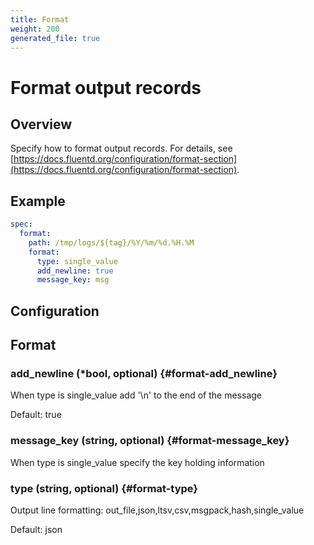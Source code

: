 ```yaml
---
title: Format
weight: 200
generated_file: true
---
```


# Format output records
## Overview

Specify how to format output records. For details, see [https://docs.fluentd.org/configuration/format-section](https://docs.fluentd.org/configuration/format-section).

## Example

```yaml
spec:
  format:
    path: /tmp/logs/${tag}/%Y/%m/%d.%H.%M
    format:
      type: single_value
      add_newline: true
      message_key: msg
```


## Configuration
## Format

### add_newline (*bool, optional) {#format-add_newline}

When type is single_value add '\n' to the end of the message

Default: true

### message_key (string, optional) {#format-message_key}

When type is single_value specify the key holding information 


### type (string, optional) {#format-type}

Output line formatting: out_file,json,ltsv,csv,msgpack,hash,single_value

Default: json


